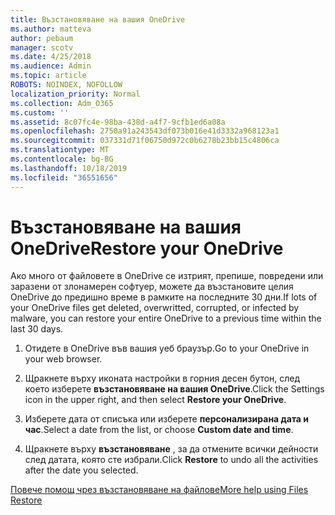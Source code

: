 ```yaml
---
title: Възстановяване на вашия OneDrive
ms.author: matteva
author: pebaum
manager: scotv
ms.date: 4/25/2018
ms.audience: Admin
ms.topic: article
ROBOTS: NOINDEX, NOFOLLOW
localization_priority: Normal
ms.collection: Adm_O365
ms.custom: ''
ms.assetid: 8c07fc4e-98ba-438d-a4f7-9cfb1ed6a08a
ms.openlocfilehash: 2750a91a243543df073b016e41d3332a968123a1
ms.sourcegitcommit: 037331d71f06750d972c0b6278b23bb15c4806ca
ms.translationtype: MT
ms.contentlocale: bg-BG
ms.lasthandoff: 10/18/2019
ms.locfileid: "36551656"
---
```

# <a name="restore-your-onedrive"></a><span data-ttu-id="a6ebe-102">Възстановяване на вашия OneDrive</span><span class="sxs-lookup"><span data-stu-id="a6ebe-102">Restore your OneDrive</span></span>

<span data-ttu-id="a6ebe-103">Ако много от файловете в OneDrive се изтрият, препише, повредени или заразени от злонамерен софтуер, можете да възстановите целия OneDrive до предишно време в рамките на последните 30 дни.</span><span class="sxs-lookup"><span data-stu-id="a6ebe-103">If lots of your OneDrive files get deleted, overwritted, corrupted, or infected by malware, you can restore your entire OneDrive to a previous time within the last 30 days.</span></span>
  
1. <span data-ttu-id="a6ebe-104">Отидете в OneDrive във вашия уеб браузър.</span><span class="sxs-lookup"><span data-stu-id="a6ebe-104">Go to your OneDrive in your web browser.</span></span>
    
2. <span data-ttu-id="a6ebe-105">Щракнете върху иконата настройки в горния десен бутон, след което изберете **възстановяване на вашия OneDrive**.</span><span class="sxs-lookup"><span data-stu-id="a6ebe-105">Click the Settings icon in the upper right, and then select **Restore your OneDrive**.</span></span>
    
3. <span data-ttu-id="a6ebe-106">Изберете дата от списъка или изберете **персонализирана дата и час**.</span><span class="sxs-lookup"><span data-stu-id="a6ebe-106">Select a date from the list, or choose **Custom date and time**.</span></span>
    
4. <span data-ttu-id="a6ebe-107">Щракнете върху **възстановяване** , за да отмените всички дейности след датата, която сте избрали.</span><span class="sxs-lookup"><span data-stu-id="a6ebe-107">Click **Restore** to undo all the activities after the date you selected.</span></span> 
    
[<span data-ttu-id="a6ebe-108">Повече помощ чрез възстановяване на файлове</span><span class="sxs-lookup"><span data-stu-id="a6ebe-108">More help using Files Restore</span></span>](https://go.microsoft.com/fwlink/?linkid=872874)
  

